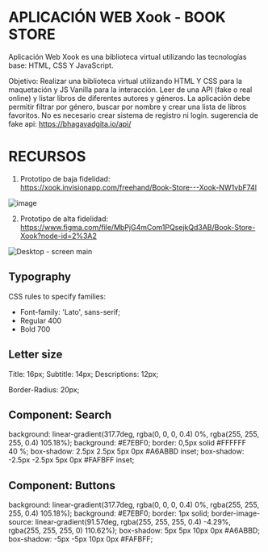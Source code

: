 # APLICACIÓN WEB Xook - BOOK STORE
Aplicación Web Xook es una biblioteca virtual utilizando las tecnologías base: HTML, CSS Y JavaScript. 

Objetivo: Realizar una biblioteca virtual utilizando HTML Y CSS para la maquetación y JS Vanilla para la interacción. Leer de una API (fake o real online) y listar libros de diferentes autores y géneros. La aplicación debe permitir filtrar por género, buscar por nombre y crear una lista de libros favoritos. No es necesario crear sistema de registro ni login. sugerencia de fake api: https://bhagavadgita.io/api/

# RECURSOS
1. Prototipo de baja fidelidad: https://xook.invisionapp.com/freehand/Book-Store---Xook-NW1vbF74l

![image](https://user-images.githubusercontent.com/56690309/111365168-27581b00-8660-11eb-8c4b-a3351f48d7cc.png)

2. Prototipo de alta fidelidad: https://www.figma.com/file/MbPjG4mCom1PQsejkQd3AB/Book-Store-Xook?node-id=2%3A2

![Desktop - screen main](https://user-images.githubusercontent.com/56690309/111365326-5e2e3100-8660-11eb-865e-15fb226186ba.png)

## Typography

CSS rules to specify families: 

- Font-family: 'Lato', sans-serif;
- Regular 400
- Bold 700

## Letter size 

Title: 16px;
Subtitle: 14px;
Descriptions: 12px; 

Border-Radius: 20px;

## Component: Search

background: linear-gradient(317.7deg, rgba(0, 0, 0, 0.4) 0%, rgba(255, 255, 255, 0.4) 105.18%);
background: #E7EBF0;
border: 0,5px solid #FFFFFF 40 %;
box-shadow: 2.5px 2.5px 5px 0px #A6ABBD inset;
box-shadow: -2.5px -2.5px 5px 0px #FAFBFF inset;

## Component: Buttons

background: linear-gradient(317.7deg, rgba(0, 0, 0, 0.4) 0%, rgba(255, 255, 255, 0.4) 105.18%);
background: #E7EBF0;
border: 1px solid;
border-image-source: linear-gradient(91.57deg, rgba(255, 255, 255, 0.4) -4.29%, rgba(255, 255, 255, 0) 110.62%);
box-shadow: 5px 5px 10px 0px #A6ABBD;
box-shadow: -5px -5px 10px 0px #FAFBFF;

